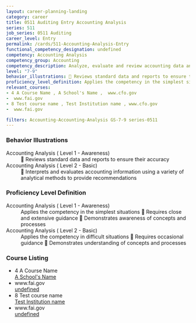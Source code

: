 ```yaml
---
layout: career-planning-landing
category: career
title: 0511 Auditing Entry Accounting Analysis
series: 511
job_series: 0511 Auditing
career_level: Entry
permalink: /cards/511-Accounting-Analysis-Entry
functional_competency_designation: undefined
competency: Accounting Analysis
competency_group: Accounting
competency_description: Analyze, evaluate and review accounting data and reports using business tools and applications, and performance metrics to provide recommendations
level: "7-9"
behavior_illustrations:  Reviews standard data and reports to ensure their accuracy ?  Interprets and evaluates accounting information using a variety of analytical methods to provide recommendations
proficiency_level_definition: Applies the competency in the simplest situations  Requires close and extensive guidance  Demonstrates awareness of concepts and processes ? Applies the competency in difficult situations  Requires occasional guidance  Demonstrates understanding of concepts and processes
relevant_courses: 
- 4 A Course Name , A School's Name ,  www.cfo.gov  
-  www.fai.gov
- 8 Test course name , Test Institution name , www.cfo.gov 
-  www.fai.gov

filters: Accounting-Accounting-Analysis GS-7-9 series-0511
---
```


<div class="desktop:grid-col-4 margin-y-205">
  <div class="border-top-05 bg-white padding-2 shadow-5 height-full members-hover border-1px border-gray-30 border-top-orange radius-lg">
    <h3>Behavior Illustrations</h3>
    <dl class="text-base"><dt>Accounting Analysis ( Level 1 - Awareness)</dt><dd> Reviews standard data and reports to ensure their accuracy</dd><dt>Accounting Analysis ( Level 2 - Basic)</dt><dd> Interprets and evaluates accounting information using a variety of analytical methods to provide recommendations</dd></dl>
  </div>
</div>
<div class="desktop:grid-col-4 margin-y-205">
  <div class="border-top-05 bg-white padding-2 shadow-5 height-full members-hover border-1px border-gray-30 border-top-orange radius-lg">
    <h3>Proficiency Level Definition</h3>
    <dl class="text-base"><dt>Accounting Analysis ( Level 1 - Awareness)</dt><dd>Applies the competency in the simplest situations  Requires close and extensive guidance  Demonstrates awareness of concepts and processes</dd><dt>Accounting Analysis ( Level 2 - Basic)</dt><dd>Applies the competency in difficult situations  Requires occasional guidance  Demonstrates understanding of concepts and processes</dd></dl>
  </div>
</div>
<div class="desktop:grid-col-4 margin-y-205">
  <div class="border-top-05 bg-white padding-2 shadow-5 height-full members-hover border-1px border-gray-30 border-top-orange radius-lg">
    <h3>Course Listing</h3>
    <ul class="text-base">
     <li>4 A Course Name <br><a href=" A School's Name "> A School's Name </a></li><li> www.fai.gov<br><a href="undefined">undefined</a></li><li>8 Test course name <br><a href=" Test Institution name "> Test Institution name </a></li><li> www.fai.gov<br><a href="undefined">undefined</a></li>
    </ul>
  </div>
</div>